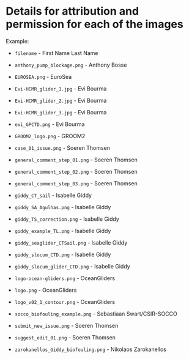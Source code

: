 # Details for attribution and permission for each of the images

Example: 
- `filename` - First Name Last Name 

- `anthony_pump_blockage.png` - Anthony Bosse 
- `EUROSEA.png` - EuroSea
- `Evi-HCMR_glider_1.jpg` - Evi Bourma
- `Evi-HCMR_glider_2.jpg` - Evi Bourma
- `Evi-HCMR_glider_3.jpg` - Evi Bourma
- `evi_GPCTD.png` - Evi Bourma
- `GROOM2_logo.png` - GROOM2
- `case_01_issue.png` - Soeren Thomsen
- `general_comment_step_01.png` - Soeren Thomsen
- `general_comment_step_02.png` - Soeren Thomsen
- `general_comment_step_03.png` - Soeren Thomsen
- `giddy_CT_sail` - Isabelle Giddy
- `giddy_SA_Agulhas.png` - Isabelle Giddy
- `giddy_TS_correction.png` - Isabelle Giddy 
- `giddy_example_TL.png` - Isabelle Giddy
- `giddy_seaglider_CTSail.png` - Isabelle Giddy 
- `giddy_slocum_CTD.png` - Isabelle Giddy 
- `giddy_slocum_glider_CTD.png` - Isabelle Giddy
- `logo-ocean-gliders.png` - OceanGliders
- `logo.png` - OceanGliders
- `logo_v02_1_contour.png` - OceanGliders
- `socco_biofouling_example.png` - Sebastiaan Swart/CSIR-SOCCO
- `submit_new_issue.png` - Soeren Thomsen
- `suggest_edit_01.png` - Soeren Thomsen
- `zarokanellos_Giddy_biofouling.png` - Nikolaos Zarokanellos 
